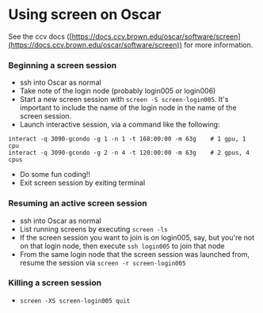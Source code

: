 # Using screen on Oscar

See the ccv docs ([https://docs.ccv.brown.edu/oscar/software/screen](https://docs.ccv.brown.edu/oscar/software/screen)) for more information. 

### Beginning a screen session

- ssh into Oscar as normal
- Take note of the login node (probably login005 or login006)
- Start a new screen session with ```screen -S screen-login005```. It's important to include the name of the login node in the name of the screen session.
- Launch interactive session, via a command like the following:
```
interact -q 3090-gcondo -g 1 -n 1 -t 168:00:00 -m 63g    # 1 gpu, 1 cpu
interact -q 3090-gcondo -g 2 -n 4 -t 120:00:00 -m 63g    # 2 gpus, 4 cpus
```
- Do some fun coding!!
- Exit screen session by exiting terminal

### Resuming an active screen session

- ssh into Oscar as normal
- List running screens by executing ```screen -ls```
- If the screen session you want to join is on login005, say, but you're not on that login node, then execute ```ssh login005``` to join that node
- From the same login node that the screen session was launched from, resume the session via ```screen -r screen-login005```

### Killing a screen session

- ```screen -XS screen-login005 quit```
